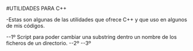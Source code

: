 #UTILIDADES PARA C++

-Estas son algunas de las utilidades que ofrece C++ y que uso en algunos de mis códigos.

--1º Script para poder cambiar una substring dentro un nombre de los ficheros de un directorio.
--2º
--3º
